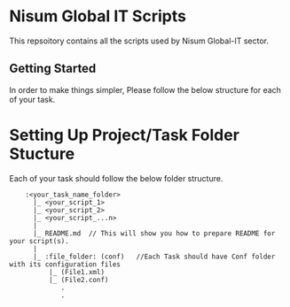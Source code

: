 # Nisum Global IT Scripts
This repsoitory contains all the scripts used by Nisum Global-IT sector.

## Getting Started
In order to make things simpler, Please follow the below structure for each of your task.

# Setting Up Project/Task Folder Stucture
Each of your task should follow the below folder structure.

```
	:<your_task_name_folder>
	  |_ <your_script_1> 
	  |_ <your_script_2>
	  |_ <your_script_...n>
	  |
	  |_ README.md  // This will show you how to prepare README for your script(s).
	  |
	  |_ :file_folder: (conf)   //Each Task should have Conf folder with its configuration files           
		  |_ (File1.xml)
		  |_ (File2.conf)
			 .
			 .
				      
```

  
